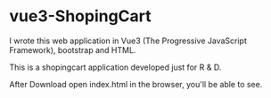 # vue3-ShopingCart


I wrote this web application in Vue3 (The Progressive JavaScript Framework), bootstrap and HTML. 

This is a shopingcart application developed just for R & D.

After Download open index.html in the browser, you'll be able to see.
